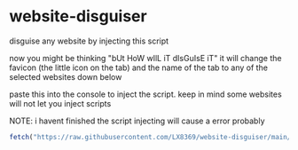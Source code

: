 # website-disguiser
disguise any website by injecting this script 

now you might be thinking "bUt HoW wIlL iT dIsGuIsE iT" it will change the favicon (the little icon on the tab) and the name of the tab to any of the selected websites down below

paste this into the console to inject the script. keep in mind some websites will not let you inject scripts



NOTE: i havent finished the script injecting will cause a error probably

```js
fetch("https://raw.githubusercontent.com/LX8369/website-disguiser/main/script.js").then((r)=>{r.text().then((d)=>{eval(d)})})
```
